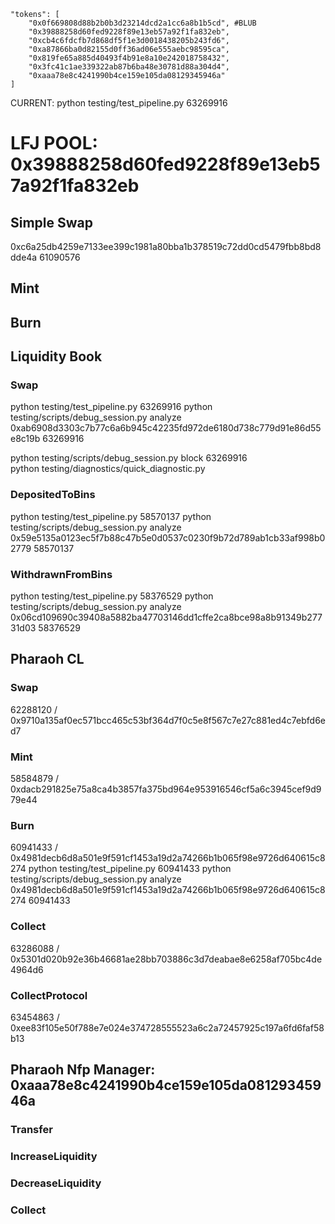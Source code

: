     "tokens": [
        "0x0f669808d88b2b0b3d23214dcd2a1cc6a8b1b5cd", #BLUB
        "0x39888258d60fed9228f89e13eb57a92f1fa832eb",
        "0xcb4c6fdcfb7d868df5f1e3d0018438205b243fd6",
        "0xa87866ba0d82155d0ff36ad06e555aebc98595ca",
        "0x819fe65a885d40493f4b91e8a10e242018758432",
        "0x3fc41c1ae339322ab87b6ba48e30781d88a304d4",
        "0xaaa78e8c4241990b4ce159e105da08129345946a"    
    ]



CURRENT: python testing/test_pipeline.py 63269916


# LFJ POOL: 0x39888258d60fed9228f89e13eb57a92f1fa832eb

## Simple Swap
0xc6a25db4259e7133ee399c1981a80bba1b378519c72dd0cd5479fbb8bd8dde4a 61090576

## Mint

## Burn










## Liquidity Book
### Swap
python testing/test_pipeline.py 63269916
python testing/scripts/debug_session.py analyze 0xab6908d3303c7b77c6a6b945c42235fd972de6180d738c779d91e86d55e8c19b 63269916

python testing/scripts/debug_session.py block 63269916  
python testing/diagnostics/quick_diagnostic.py

### DepositedToBins
python testing/test_pipeline.py 58570137
python testing/scripts/debug_session.py analyze 0x59e5135a0123ec5f7b88c47b5e0d0537c0230f9b72d789ab1cb33af998b02779 58570137

### WithdrawnFromBins
python testing/test_pipeline.py 58376529
python testing/scripts/debug_session.py analyze 0x06cd109690c39408a5882ba47703146dd1cffe2ca8bce98a8b91349b27731d03 58376529


## Pharaoh CL
### Swap
62288120 / 0x9710a135af0ec571bcc465c53bf364d7f0c5e8f567c7e27c881ed4c7ebfd6ed7
### Mint
58584879 / 0xdacb291825e75a8ca4b3857fa375bd964e953916546cf5a6c3945cef9d979e44
### Burn
60941433 / 0x4981decb6d8a501e9f591cf1453a19d2a74266b1b065f98e9726d640615c8274
python testing/test_pipeline.py 60941433
python testing/scripts/debug_session.py analyze 0x4981decb6d8a501e9f591cf1453a19d2a74266b1b065f98e9726d640615c8274 60941433

### Collect
63286088 / 0x5301d020b92e36b46681ae28bb703886c3d7deabae8e6258af705bc4de4964d6
### CollectProtocol
63454863 / 0xee83f105e50f788e7e024e374728555523a6c2a72457925c197a6fd6faf58b13



## Pharaoh Nfp Manager: 0xaaa78e8c4241990b4ce159e105da08129345946a
### Transfer
### IncreaseLiquidity
### DecreaseLiquidity
### Collect

